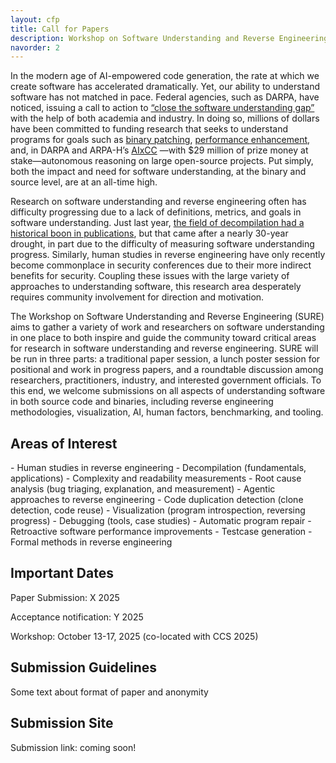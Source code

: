 ```yaml
---
layout: cfp
title: Call for Papers
description: Workshop on Software Understanding and Reverse Engineering (SURE 2025)
navorder: 2
---
```




In the modern age of AI-empowered code generation, the rate at which we create software has accelerated dramatically. Yet, our ability to understand software has not matched in pace. Federal agencies, such as DARPA, have noticed, issuing a call to action to [“close the software understanding gap”](https://media.defense.gov/2025/Jan/16/2003629074/-1/-1/0/Joint-Guide-Closing-the-Software-Understanding-Gap.PDF) with the help of both academia and industry. In doing so, millions of dollars have been committed to funding research that seeks to understand programs for goals such as [binary patching](https://www.darpa.mil/research/programs/assured-micropatching), [performance enhancement](https://www.darpa.mil/research/programs/verified-security-and-performance-enhancement-of-large-legacy-software), and, in DARPA and ARPA-H’s [AIxCC](https://www.darpa.mil/research/programs/ai-cyber) —with $29 million of prize money at stake—autonomous reasoning on large open-source projects. Put simply, both the impact and need for software understanding, at the binary and source level, are at an all-time high. 

Research on software understanding and reverse engineering often has difficulty progressing due to a lack of definitions, metrics, and goals in software understanding. Just last year, [the field of decompilation had a historical boon in publications](https://mahaloz.re/dec-progress-2024#a-surge-in-academic-work), but that came after a nearly 30-year drought, in part due to the difficulty of measuring software understanding progress. Similarly, human studies in reverse engineering have only recently become commonplace in security conferences due to their more indirect benefits for security. Coupling these issues with the large variety of approaches to understanding software, this research area desperately requires community involvement for direction and motivation. 

The Workshop on Software Understanding and Reverse Engineering (SURE) aims to gather a variety of work and researchers on software understanding in one place to both inspire and guide the community toward critical areas for research in software understanding and reverse engineering. SURE will be run in three parts: a traditional paper session, a lunch poster session for positional and work in progress papers, and a roundtable discussion among researchers, practitioners, industry, and interested government officials. To this end, we welcome submissions on all aspects of understanding software in both source code and binaries, including reverse engineering methodologies, visualization, AI, human factors, benchmarking, and tooling.




<h2 class="small-heading"> Areas of Interest </h2>
- Human studies in reverse engineering
- Decompilation (fundamentals, applications) 
- Complexity and readability measurements
- Root cause analysis (bug triaging, explanation, and measurement) 
- Agentic approaches to reverse engineering
- Code duplication detection (clone detection, code reuse)
- Visualization (program introspection, reversing progress)
- Debugging (tools, case studies)
- Automatic program repair
- Retroactive software performance improvements
- Testcase generation
- Formal methods in reverse engineering


<h2 class="small-heading"> Important Dates </h2>
Paper Submission: X 2025

Acceptance notification: Y 2025

Workshop: October 13-17, 2025 (co-located with CCS 2025)

<h2 class="small-heading"> Submission Guidelines </h2>
Some text about format of paper and anonymity

<h2 class="small-heading"> Submission Site </h2>
Submission link: coming soon!

